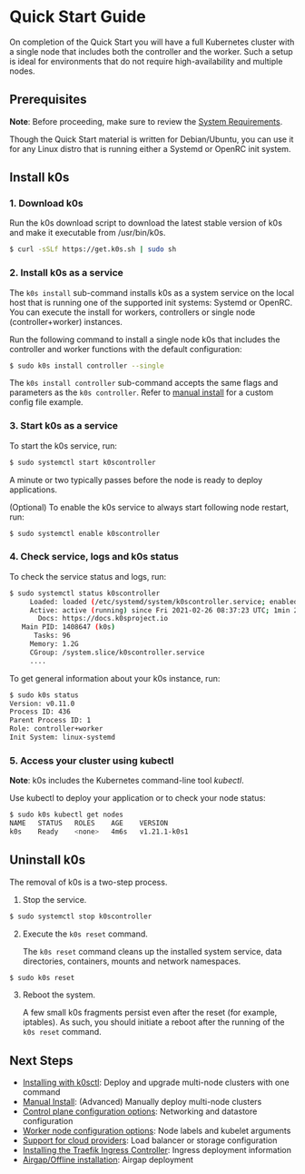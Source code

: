 # Quick Start Guide

 On completion of the Quick Start you will have a full Kubernetes cluster with a single node that includes both the controller and the worker. Such a setup is ideal for environments that do not require high-availability and multiple nodes. 

## Prerequisites

**Note**: Before proceeding, make sure to review the [System Requirements](system-requirements.md). 

Though the Quick Start material is written for Debian/Ubuntu, you can use it for any Linux distro that is running either a Systemd or OpenRC init system.

## Install k0s

### 1. Download k0s

Run the k0s download script to download the latest stable version of k0s and make it executable from /usr/bin/k0s.

```sh
$ curl -sSLf https://get.k0s.sh | sudo sh
```

### 2. Install k0s as a service

The `k0s install` sub-command installs k0s as a system service on the local host that is running one of the supported init systems: Systemd or OpenRC. You can execute the install for workers, controllers or single node (controller+worker) instances. 

Run the following command to install a single node k0s that includes the controller and worker functions with the default configuration:

```sh
$ sudo k0s install controller --single
```

The `k0s install controller` sub-command accepts the same flags and parameters as the `k0s controller`. Refer to [manual install](k0s-multi-node.md#installation-steps) for a custom config file example. 

### 3. Start k0s as a service

To start the k0s service, run:

```sh
$ sudo systemctl start k0scontroller
```

A minute or two typically passes before the node is ready to deploy applications.

(Optional) To enable the k0s service to always start following node restart, run:

```sh
$ sudo systemctl enable k0scontroller
```

### 4. Check service, logs and k0s status

To check the service status and logs, run:

```sh
$ sudo systemctl status k0scontroller
     Loaded: loaded (/etc/systemd/system/k0scontroller.service; enabled; vendor preset: enabled)
     Active: active (running) since Fri 2021-02-26 08:37:23 UTC; 1min 25s ago
       Docs: https://docs.k0sproject.io
   Main PID: 1408647 (k0s)
      Tasks: 96
     Memory: 1.2G
     CGroup: /system.slice/k0scontroller.service
     ....
```

To get general information about your k0s instance, run:

```sh
$ sudo k0s status
Version: v0.11.0
Process ID: 436
Parent Process ID: 1
Role: controller+worker
Init System: linux-systemd
```

### 5. Access your cluster using kubectl

**Note**: k0s includes the Kubernetes command-line tool *kubectl*.

Use kubectl to deploy your application or to check your node status:

```sh
$ sudo k0s kubectl get nodes
NAME   STATUS   ROLES    AGE    VERSION
k0s    Ready    <none>   4m6s   v1.21.1-k0s1
```

## Uninstall k0s

The removal of k0s is a two-step process.

1. Stop the service.

```sh
$ sudo systemctl stop k0scontroller
```

2. Execute the `k0s reset` command.

   The `k0s reset` command cleans up the installed system service, data directories, containers, mounts and network namespaces.

```sh
$ sudo k0s reset
```

3. Reboot the system.

   A few small k0s fragments persist even after the reset (for example, iptables). As such, you should initiate a reboot after the running of the `k0s reset` command.

## Next Steps

- [Installing with k0sctl](k0sctl-install.md): Deploy and upgrade multi-node clusters with one command
- [Manual Install](k0s-multi-node.md): (Advanced) Manually deploy multi-node clusters
- [Control plane configuration options](configuration.md): Networking and datastore configuration
- [Worker node configuration options](worker-node-config.md): Node labels and kubelet arguments
- [Support for cloud providers](cloud-providers.md): Load balancer or storage configuration
- [Installing the Traefik Ingress Controller](examples/traefik-ingress.md):
  Ingress deployment information 
- [Airgap/Offline installation](airgap-install.md): Airgap deployment
